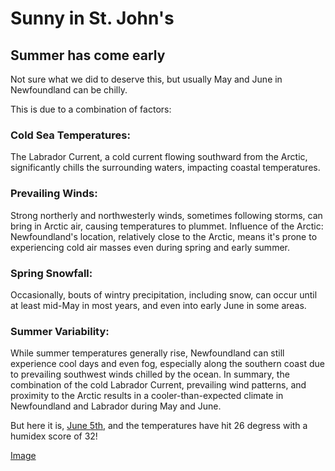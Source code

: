 # Sunny in St. John's

## Summer has come early

Not sure what we did to deserve this, but usually May and June in Newfoundland can be chilly. 

This is due to a combination of factors:

### Cold Sea Temperatures:
The Labrador Current, a cold current flowing southward from the Arctic, significantly chills the surrounding waters, impacting coastal temperatures. 

### Prevailing Winds:
Strong northerly and northwesterly winds, sometimes following storms, can bring in Arctic air, causing temperatures to plummet. 
Influence of the Arctic:
Newfoundland's location, relatively close to the Arctic, means it's prone to experiencing cold air masses even during spring and early summer. 

### Spring Snowfall:
Occasionally, bouts of wintry precipitation, including snow, can occur until at least mid-May in most years, and even into early June in some areas. 

### Summer Variability:
While summer temperatures generally rise, Newfoundland can still experience cool days and even fog, especially along the southern coast due to prevailing southwest winds chilled by the ocean. 
In summary, the combination of the cold Labrador Current, prevailing wind patterns, and proximity to the Arctic results in a cooler-than-expected climate in Newfoundland and Labrador during May and June.

But here it is, [June 5th](https://climate.weather.gc.ca/climate_data/hourly_data_e.html?hlyRange=2012-03-20%7C2025-06-04&dlyRange=2012-03-20%7C2025-06-04&mlyRange=%7C&StationID=50089&Prov=NL&urlExtension=_e.html&searchType=stnProv&optLimit=specDate&StartYear=1840&EndYear=2025&selRowPerPage=25&Line=35&lstProvince=NL&timeframe=1&time=LST&time=LST&Year=2025&Month=6&Day=4#), and the temperatures have hit 26 degress with a humidex score of 32!

[Image]()
